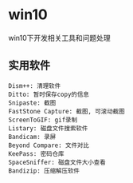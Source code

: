 # win10
win10下开发相关工具和问题处理

## 实用软件
```text
Dism++: 清理软件
Ditto: 暂时保存copy的信息
Snipaste: 截图
FastStone Capture: 截图, 可滚动截图
ScreenToGIF: gif录制
Listary: 磁盘文件搜索软件
Bandicam: 录屏
Beyond Compare: 文件对比
KeePass: 密码仓库
SpaceSniffer: 磁盘文件大小查看
Bandizip: 压缩解压软件
```
